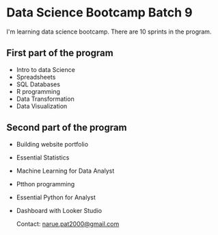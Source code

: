 # Data Science Bootcamp Batch 9

I'm learning data science bootcamp. There are 10 sprints in the program.

## First part of the program

- Intro to data Science
- Spreadsheets
- SQL Databases
- R programming
- Data Transformation
- Data Visualization

## Second part of the program

- Building website portfolio
- Essential Statistics
- Machine Learning for Data Analyst
- Ptthon programming
- Essential Python for Analyst
- Dashboard with Looker Studio

  Contact: narue.pat2000@gmail.com
